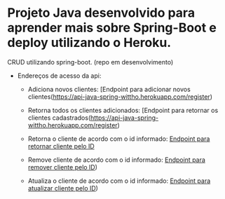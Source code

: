 # Projeto Java desenvolvido para aprender mais sobre Spring-Boot e deploy utilizando o Heroku.

CRUD utilizando spring-boot. (repo em desenvolvimento)

  - Endereços de acesso da api:
    - Adiciona novos clientes:
	[Endpoint para adicionar novos clientes(https://api-java-spring-wittho.herokuapp.com/register)

    - Retorna todos os clientes adicionados:
	[Endpoint para retornar os clientes cadastrados(https://api-java-spring-wittho.herokuapp.com/register)

    - Retorna o cliente de acordo com o id informado:
	[Endpoint para retornar cliente pelo ID](https://api-java-spring-wittho.herokuapp.com/register/1)

    - Remove cliente de acordo com o id informado:
	[Endpoint para remover cliente pelo ID](https://api-java-spring-wittho.herokuapp.com/register/1))

    - Atualiza o cliente de acordo com o id informado:
	[Endpoint para atualizar cliente pelo ID](https://api-java-spring-wittho.herokuapp.com/register/1))
